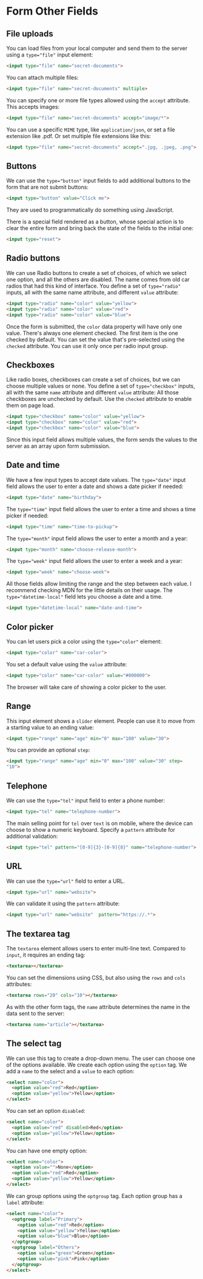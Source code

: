 # Form Other Fields

## File uploads

You can load files from your local computer and send them to the server using a `type="file"` input element:

```html
<input type="file" name="secret-documents">
```

You can attach multiple files:

```html
<input type="file" name="secret-documents" multiple>
```

You can specify one or more file types allowed using the `accept` attribute. This accepts images:

```html
<input type="file" name="secret-documents" accept="image/*">
```

You can use a specific `MIME` type, like `application/json`, or set a file extension like .pdf. Or set multiple file extensions like this:

```html
<input type="file" name="secret-documents" accept=".jpg, .jpeg, .png">
```

## Buttons

We can use the `type="button"` input fields to add additional buttons to the form that are not submit buttons:

```html
<input type="button" value="Click me">
```

They are used to programmatically do something using JavaScript.

There is a special field rendered as a button, whose special action is to clear the entire form and bring back the state of the fields to the initial one:

```html
<input type="reset">
```

## Radio buttons

We can use Radio buttons to create a set of choices, of which we select one option, and all the others are disabled.
The name comes from old car radios that had this kind of interface.
You define a set of `type="radio"` inputs, all with the same name attribute, and different `value` attribute:

```html
<input type="radio" name="color" value="yellow">
<input type="radio" name="color" value="red">
<input type="radio" name="color" value="blue">
```

Once the form is submitted, the `color` data property will have only one value. There's always one element checked. The first item is the one checked by default. You can set the value that's pre-selected using the `checked` attribute. You can use it only once per radio input group.

## Checkboxes

Like radio boxes, checkboxes can create a set of choices, but we can choose multiple values or none.
You define a set of `type="checkbox"` inputs, all with the same `name` attribute and different `value` attribute:
All those checkboxes are unchecked by default. Use the `checked` attribute to enable them on page load.

```html
<input type="checkbox" name="color" value="yellow">
<input type="checkbox" name="color" value="red">
<input type="checkbox" name="color" value="blue">
```

Since this input field allows multiple values, the form sends the values to the server as an array upon form submission.

## Date and time

We have a few input types to accept date values.
The `type="date"` input field allows the user to enter a date and shows a date picker if needed:

```html
<input type="date" name="birthday">
```

The `type="time"` input field allows the user to enter a time and shows a time picker if needed:

```html
<input type="time" name="time-to-pickup">
```

The `type="month"` input field allows the user to enter a month and a year:

```html
<input type="month" name="choose-release-month">
```

The `type="week"` input field allows the user to enter a week and a year:

```html
<input type="week" name="choose-week">
```

All those fields allow limiting the range and the step between each value. I recommend checking MDN for the little details on their usage.
The `type="datetime-local"` field lets you choose a date and a time.

```html
<input type="datetime-local" name="date-and-time">
```

## Color picker

You can let users pick a color using the `type="color"` element:

```html
<input type="color" name="car-color">
```

You set a default value using the `value` attribute:

```html
<input type="color" name="car-color" value="#000000">
```

The browser will take care of showing a color picker to the user.

## Range

This input element shows a `slider` element. People can use it to move from a starting value to an ending value:

```html
<input type="range" name="age" min="0" max="100" value="30">
```

You can provide an optional `step`:

```html
<input type="range" name="age" min="0" max="100" value="30" step=
"10">
```

## Telephone

We can use the `type="tel"` input field to enter a phone number:

```html
<input type="tel" name="telephone-number">
```

The main selling point for `tel` over `text` is on mobile, where the device can choose to show a numeric keyboard.
Specify a `pattern` attribute for additional validation:

```html
<input type="tel" pattern="[0-9]{3}-[0-9]{8}" name="telephone-number">
```

## URL

We can use the `type="url"` field to enter a URL.

```html
<input type="url" name="website">
```

We can validate it using the `pattern` attribute:

```html
<input type="url" name="website"  pattern="https://.*">
```

## The textarea tag

The `textarea` element allows users to enter multi-line text. Compared to `input`, it requires an ending tag:

```html
<textarea></textarea>
```

You can set the dimensions using CSS, but also using the `rows` and `cols` attributes:

```html
<textarea rows="20" cols="10"></textarea>
```

As with the other form tags, the `name` attribute determines the name in the data sent to the server:

```html
<textarea name="article"></textarea>
```

## The select tag

We can use this tag to create a drop-down menu.
The user can choose one of the options available.
We create each option using the `option` tag. We add a `name` to the select and a `value` to each option:

```html
<select name="color">
  <option value="red">Red</option>
  <option value="yellow">Yellow</option>
</select>
```

You can set an option `disabled`:

```html
<select name="color">
  <option value="red" disabled>Red</option>
  <option value="yellow">Yellow</option>
</select>
```

You can have one empty option:

```html
<select name="color">
  <option value="">None</option>
  <option value="red">Red</option>
  <option value="yellow">Yellow</option>
</select>
```

We can group options using the `optgroup` tag. Each option group has a `label` attribute:

```html
<select name="color">
  <optgroup label="Primary">
    <option value="red">Red</option>
    <option value="yellow">Yellow</option>
    <option value="blue">Blue</option>
  </optgroup>
  <optgroup label="Others">
    <option value="green">Green</option>
    <option value="pink">Pink</option>
  </optgroup>
</select>
```
